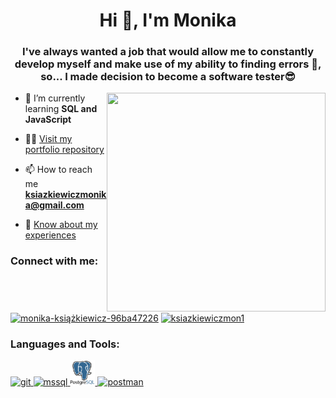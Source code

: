 <h1 align="center">Hi 👋, I'm Monika</h1>
<h3 align="center">I've always wanted a job that would allow me to constantly develop myself and make use of my ability to finding errors 👀, so... I made decision to become a software tester😎</h3>
<img align="right" img src="https://i.pinimg.com/originals/08/fb/61/08fb615b1a389de5bc0410136d75f50d.gif" width="350" height="350">


- 🌱 I’m currently learning **SQL and JavaScript**

- 👨‍💻 [Visit my portfolio repository](https://github.com/mksiazkiewicz/Portfolio)

- 📫 How to reach me **ksiazkiewiczmonika@gmail.com**

- 📄 [Know about my experiences](https://drive.google.com/file/d/1gcc7iRZlXGHndQWKVoGMQipO0tBW43Pg/view?usp=drive_link)

<h3 align="left">Connect with me:</h3>
<p align="left">
<a href="https://linkedin.com/in/monika-książkiewicz-96ba47226" target="blank"><img align="center" src="https://raw.githubusercontent.com/rahuldkjain/github-profile-readme-generator/master/src/images/icons/Social/linked-in-alt.svg" alt="monika-książkiewicz-96ba47226" height="30" width="40" /></a>
<a href="https://www.hackerrank.com/ksiazkiewiczmon1" target="blank"><img align="center" src="https://raw.githubusercontent.com/rahuldkjain/github-profile-readme-generator/master/src/images/icons/Social/hackerrank.svg" alt="ksiazkiewiczmon1" height="30" width="40" /></a>
</p>

<h3 align="left">Languages and Tools:</h3>
<p align="left"> <a href="https://git-scm.com/" target="_blank" rel="noreferrer"> <img src="https://www.vectorlogo.zone/logos/git-scm/git-scm-icon.svg" alt="git" width="40" height="40"/> </a> <a href="https://www.microsoft.com/en-us/sql-server" target="_blank" rel="noreferrer"> <img src="https://www.svgrepo.com/show/303229/microsoft-sql-server-logo.svg" alt="mssql" width="40" height="40"/> </a> <a href="https://www.postgresql.org" target="_blank" rel="noreferrer"> <img src="https://raw.githubusercontent.com/devicons/devicon/master/icons/postgresql/postgresql-original-wordmark.svg" alt="postgresql" width="40" height="40"/> </a> <a href="https://postman.com" target="_blank" rel="noreferrer"> <img src="https://www.vectorlogo.zone/logos/getpostman/getpostman-icon.svg" alt="postman" width="40" height="40"/> </a> </p>

